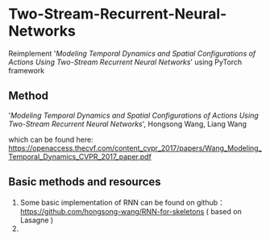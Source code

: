 # Two-Stream-Recurrent-Neural-Networks
Reimplement '*Modeling Temporal Dynamics and Spatial Configurations of Actions Using Two-Stream Recurrent Neural Networks*' using PyTorch framework


## Method
'*Modeling Temporal Dynamics and Spatial Configurations of Actions Using Two-Stream Recurrent Neural Networks*', Hongsong Wang, Liang Wang

which can be found here:
https://openaccess.thecvf.com/content_cvpr_2017/papers/Wang_Modeling_Temporal_Dynamics_CVPR_2017_paper.pdf


## Basic methods and resources 
1. Some basic implementation of RNN can be found on github：https://github.com/hongsong-wang/RNN-for-skeletons ( based on Lasagne )
2. 
